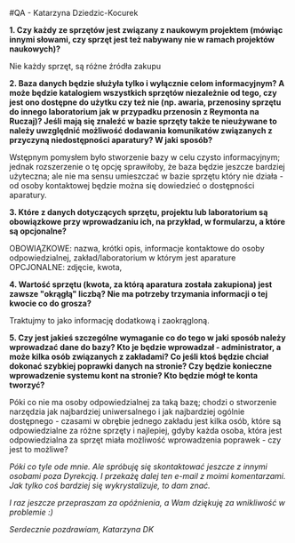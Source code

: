 #QA - Katarzyna Dziedzic-Kocurek

**1. Czy każdy ze sprzętów jest związany z naukowym projektem (mówiąc innymi słowami, czy sprzęt jest też nabywany nie w ramach projektów naukowych)?**

Nie każdy sprzęt, są różne źródła zakupu

**2. Baza danych będzie służyła tylko i wyłącznie celom informacyjnym? A może będzie katalogiem wszystkich sprzętów niezależnie od tego, czy jest ono dostępne do użytku czy też nie (np. awaria, przenosiny sprzętu do innego laboratorium jak w przypadku przenosin z Reymonta na Ruczaj)? Jeśli mają się znaleźć w bazie sprzęty także te nieużywane to należy uwzględnić możliwość dodawania komunikatów związanych z przyczyną niedostępności aparatury? W jaki sposób?**

Wstępnym pomysłem było stworzenie bazy w celu czysto informacyjnym; jednak rozszerzenie o tę opcję sprawiłoby, że baza będzie jeszcze bardziej użyteczna; ale nie ma sensu umieszczać w bazie sprzętu który nie działa - od osoby kontaktowej będzie można się dowiedzieć o dostępności aparatury.

**3. Które z danych dotyczących sprzętu, projektu lub laboratorium są obowiązkowe przy wprowadzaniu ich, na przykład, w formularzu, a które są opcjonalne?**

OBOWIĄZKOWE:
nazwa, krótki opis, informacje kontaktowe do osoby odpowiedzialnej,
zakład/laboratorium w którym jest aparature
OPCJONALNE:
zdjęcie, kwota,

**4. Wartość sprzętu (kwota, za którą aparatura została zakupiona) jest zawsze "okrągłą" liczbą? Nie ma potrzeby trzymania informacji o tej kwocie co do grosza?**

Traktujmy to jako informację dodatkową i zaokrągloną.

**5. Czy jest jakieś szczególne wymaganie co do tego w jaki sposób należy wprowadzać dane do bazy? Kto je będzie wprowadzał - administrator, a może kilka osób związanych z zakładami? Co jeśli ktoś będzie chciał dokonać szybkiej poprawki danych na stronie? Czy będzie konieczne wprowadzenie systemu kont na stronie? Kto będzie mógł te konta tworzyć?**

Póki co nie ma osoby odpowiedzialnej za taką bazę; chodzi o stworzenie narzędzia jak najbardziej uniwersalnego i jak najbardziej ogólnie dostępnego - czasami w obrębie jednego zakładu jest kilka osób, które są odpowiedzialne za różne sprzęty i najlepiej, gdyby każda osoba, która jest odpowiedzialna za sprzęt miała możliwość wprowadzenia poprawek - czy jest to możliwe?

*Póki co tyle ode mnie. Ale spróbuję się skontaktować jeszcze z innymi osobami poza Dyrekcją. I przekażę dalej ten e-mail z moimi komentarzami. Jak tylko coś bardziej się wykrystalizuje, to dam znać.*

*I raz jeszcze przepraszam za opóźnienia, a Wam dziękuję za wnikliwość w problemie :)*

*Serdecznie pozdrawiam, Katarzyna DK*
